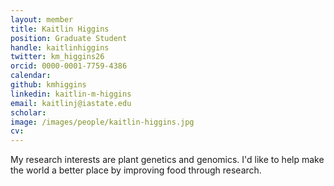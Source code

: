 ```yaml
---
layout: member
title: Kaitlin Higgins
position: Graduate Student
handle: kaitlinhiggins
twitter: km_higgins26
orcid: 0000-0001-7759-4386
calendar: 
github: kmhiggins
linkedin: kaitlin-m-higgins
email: kaitlinj@iastate.edu
scholar: 
image: /images/people/kaitlin-higgins.jpg
cv: 
---
```


My research interests are plant genetics and genomics. I'd like to help make the world a better place by improving food through research. 

